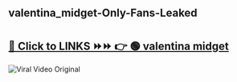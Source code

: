 
 ## valentina_midget-Only-Fans-Leaked

# <h2><a href="https://clipsfans.com/valentina_midget&ref=git">🔗 Click to LINKS ⏩⏩ 👉 🟢 valentina midget </a></h2>

<a href="https://clipsfans.com/valentina_midget&ref=git" rel="nofollow" data-target="animated-image.originalLink"><img src="https://i.ibb.co.com/xMMVF88/686577567.gif" alt="Viral Video Original" style="max-width: 100%; display: inline-block;" data-target="animated-image.originalImage"></a>
